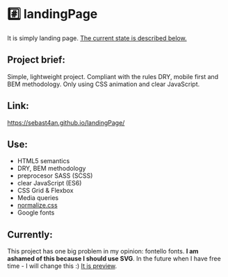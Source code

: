 # :hash: landingPage
It is simply landing page. [The current state is described below.](#currently)

## Project brief:
Simple, lightweight project. Compliant with the rules DRY, mobile first and BEM methodology. Only using CSS animation and clear JavaScript.

## Link:
https://sebast4an.github.io/landingPage/

## Use:
* HTML5 semantics
* DRY, BEM methodology
* preprocesor SASS (SCSS)
* clear JavaScript (ES6)
* CSS Grid & Flexbox
* Media queries
* [normalize.css](https://github.com/necolas/normalize.css)
* Google fonts

## Currently:
This project has one big problem in my opinion: fontello fonts. **I am ashamed of this because I should use SVG**. In the future when I have free time - I will change this :) 
[It is preview](https://sebast4an.github.io/landingPage/).
